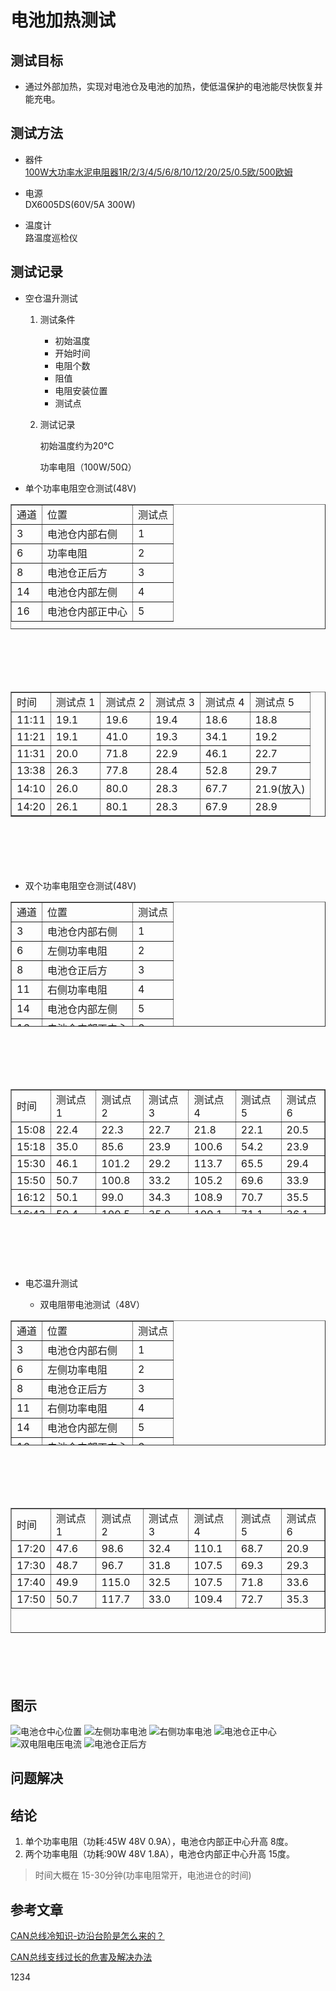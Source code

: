 电池加热测试
==================

## 测试目标
 * 通过外部加热，实现对电池仓及电池的加热，使低温保护的电池能尽快恢复并能充电。

## 测试方法
* 器件  
	[100W大功率水泥电阻器1R/2/3/4/5/6/8/10/12/20/25/0.5欧/500欧姆](https://detail.tmall.com/item.htm?spm=a230r.1.14.23.33f3499frMqEP0&id=609178727903&ns=1&abbucket=9)  

* 电源  
    DX6005DS(60V/5A 300W)  
    
* 温度计  
    路温度巡检仪


## 测试记录

* 空仓温升测试	

     1. 测试条件  
        * 初始温度
        * 开始时间
        * 电阻个数
        * 阻值
        * 电阻安装位置
        * 测试点
    
    
    2. 测试记录  
    
        初始温度约为20℃  
        
        功率电阻（100W/50Ω）
        
    
* 单个功率电阻空仓测试(48V)
<table  border="nore"
        height="200px"
        cellspacing="12"
        width="100%"
        style="margin-bottom:100px">
    <tr>
        <td>通道</td>
        <td>位置</td>
        <td>测试点</td>
    </tr>
    <tr>
        <td>3</td>
        <td>电池仓内部右侧</td>
        <td>1</td>
    </tr>
    <tr>
        <td>6</td>
        <td>功率电阻</td>
        <td>2</td>
    </tr>
    <tr>
        <td>8</td>
        <td>电池仓正后方</td>
        <td>3</td>
    </tr>
    <tr>
        <td>14</td>
        <td>电池仓内部左侧</td>
        <td>4</td>
    </tr>
    <tr>
        <td>16</td>
        <td>电池仓内部正中心</td>
        <td>5</td>
    </tr>
</table>
        

   
              
<table  border="nore"
        height="200px"
        cellspacing="12"
        width="100%"
        style="margin-bottom:100px">
    <tr>
        <td>时间</td>
        <td>测试点 1</td>
        <td>测试点 2</td>
        <td>测试点 3</td>
        <td>测试点 4</td>
        <td>测试点 5</td>
    </tr>
    <tr>
        <td>11:11</td>
        <td>19.1</td>
        <td>19.6</td>
        <td>19.4</td>
        <td>18.6</td>
        <td>18.8</td>
    </tr>
    <tr>
        <td>11:21</td>
        <td>19.1</td>
        <td>41.0</td>
        <td>19.3</td>
        <td>34.1</td>
        <td>19.2</td>
    </tr>
    <tr>
        <td>11:31</td>
        <td>20.0</td>
        <td>71.8</td>
        <td>22.9</td>
        <td>46.1</td>
        <td>22.7</td>
    </tr>
    <tr>
        <td>13:38</td>
        <td>26.3</td>
        <td>77.8</td>
        <td>28.4</td>
        <td>52.8</td>
        <td>29.7</td>
    </tr>
    <tr>
        <td>14:10</td>
        <td>26.0</td>
        <td>80.0</td>
        <td>28.3</td>
        <td>67.7</td>
        <td>21.9(放入)</td>
    </tr>
    <tr>
        <td>14:20</td>
        <td>26.1</td>
        <td>80.1</td>
        <td>28.3</td>
        <td>67.9</td>
        <td>28.9</td>
    </tr>
</table>
    
    
* 双个功率电阻空仓测试(48V)
<table  border="nore"
        height="200px"
        cellspacing="12"
        width="100%"
        style="margin-bottom:100px">
    <tr>
        <td>通道</td>
        <td>位置</td>
        <td>测试点</td>
    </tr>
    <tr>
        <td>3</td>
        <td>电池仓内部右侧</td>
        <td>1</td>
    </tr>
    <tr>
        <td>6</td>
        <td>左侧功率电阻</td>
        <td>2</td>
    </tr>
    <tr>
        <td>8</td>
        <td>电池仓正后方</td>
        <td>3</td>
    </tr>
    <tr>
        <td>11</td>
        <td>右侧功率电阻</td>
        <td>4</td>
    </tr>
    <tr>
        <td>14</td>
        <td>电池仓内部左侧</td>
        <td>5</td>
    </tr>
    <tr>
        <td>16</td>
        <td>电池仓内部正中心</td>
        <td>6</td>
    </tr>
</table>
        
            
<table  border="nore"
        height="200px"
        cellspacing="12"
        width="100%"
        style="margin-bottom:100px">
    <tr>
        <td>时间</td>
        <td>测试点 1</td>
        <td>测试点 2</td>
        <td>测试点 3</td>
        <td>测试点 4</td>
        <td>测试点 5</td>
        <td>测试点6</td>
    </tr>
    <tr>
        <td>15:08</td>
        <td>22.4</td>
        <td>22.3</td>
        <td>22.7</td>
        <td>21.8</td>
        <td>22.1</td>
        <td>20.5</td>
    </tr>
    <tr>
        <td>15:18</td>
        <td>35.0</td>
        <td>85.6</td>
        <td>23.9</td>
        <td>100.6</td>
        <td>54.2</td>
        <td>23.9</td>
    </tr>
    <tr>
        <td>15:30</td>
        <td>46.1</td>
        <td>101.2</td>
        <td>29.2</td>
        <td>113.7</td>
        <td>65.5</td>
        <td>29.4</td>
    </tr>
    <tr>
        <td>15:50</td>
        <td>50.7</td>
        <td>100.8</td>
        <td>33.2</td>
        <td>105.2</td>
        <td>69.6</td>
        <td>33.9</td>
    </tr>
    <tr>
        <td>16:12</td>
        <td>50.1</td>
        <td>99.0</td>
        <td>34.3</td>
        <td>108.9</td>
        <td>70.7</td>
        <td>35.5</td>
    </tr>
    <tr>
        <td>16:43</td>
        <td>50.4</td>
        <td>100.5</td>
        <td>35.0</td>
        <td>109.1</td>
        <td>71.1</td>
        <td>36.1</td>
    </tr>
</table>
        

    
    
* 电芯温升测试

    * 双电阻带电池测试（48V）
<table  border="nore"
        height="200px"
        cellspacing="12"
        width="100%"
        style="margin-bottom:100px">
    <tr>
        <td>通道</td>
        <td>位置</td>
        <td>测试点</td>
    </tr>
    <tr>
        <td>3</td>
        <td>电池仓内部右侧</td>
        <td>1</td>
    </tr>
    <tr>
        <td>6</td>
        <td>左侧功率电阻</td>
        <td>2</td>
    </tr>
    <tr>
        <td>8</td>
        <td>电池仓正后方</td>
        <td>3</td>
    </tr>
    <tr>
        <td>11</td>
        <td>右侧功率电阻</td>
        <td>4</td>
    </tr>
    <tr>
        <td>14</td>
        <td>电池仓内部左侧</td>
        <td>5</td>
    </tr>
    <tr>
        <td>16</td>
        <td>电池仓内部正中心</td>
        <td>6</td>
    </tr>
</table>

<table  border="nore"
        height="200px"
        cellspacing="12"
        width="100%"
        style="margin-bottom:100px">
    <tr>
        <td>时间</td>
        <td>测试点 1</td>
        <td>测试点 2</td>
        <td>测试点 3</td>
        <td>测试点 4</td>
        <td>测试点 5</td>
        <td>测试点6</td>
    </tr>
    <tr>
        <td>17:20</td>
        <td>47.6</td>
        <td>98.6</td>
        <td>32.4</td>
        <td>110.1</td>
        <td>68.7</td>
        <td>20.9</td>
    </tr>
    <tr>
        <td>17:30</td>
        <td>48.7</td>
        <td>96.7</td>
        <td>31.8</td>
        <td>107.5</td>
        <td>69.3</td>
        <td>29.3</td>
    </tr>
    <tr>
        <td>17:40</td>
        <td>49.9</td>
        <td>115.0</td>
        <td>32.5</td>
        <td>107.5</td>
        <td>71.8</td>
        <td>33.6</td>
    </tr>
    <tr>
        <td>17:50</td>
        <td>50.7</td>
        <td>117.7</td>
        <td>33.0</td>
        <td>109.4</td>
        <td>72.7</td>
        <td>35.3</td>
    </tr>
</table>

## 图示
![电池仓中心位置](http://www.zozo825117.cn:28186/index.php/s/Sff9HPGs3eEMy88/preview)
![左侧功率电池](http://www.zozo825117.cn:28186/index.php/s/fr53RbmwsMP5mXB/preview)
![右侧功率电池](http://www.zozo825117.cn:28186/index.php/s/bmGx5HpiG4g2yKc/preview)
![电池仓正中心](http://www.zozo825117.cn:28186/index.php/s/zymid9SMNwgFT2N/preview)
![双电阻电压电流](http://www.zozo825117.cn:28186/index.php/s/Q85xecbk2tLLWAZ/preview)
![电池仓正后方](http://www.zozo825117.cn:28186/index.php/s/8yFNi4iKRkc3cao/preview)
## 问题解决

## 结论
1. 单个功率电阻（功耗:45W 48V 0.9A），电池仓内部正中心升高 8度。
2. 两个功率电阻（功耗:90W 48V 1.8A），电池仓内部正中心升高 15度。
> 时间大概在 15-30分钟(功率电阻常开，电池进仓的时间)

## 参考文章

[CAN总线冷知识-边沿台阶是怎么来的？](http://m.eeworld.com.cn/ic_article/89/459245.html)



[CAN总线支线过长的危害及解决办法](http://m.elecfans.com/article/1085442.html)

1234